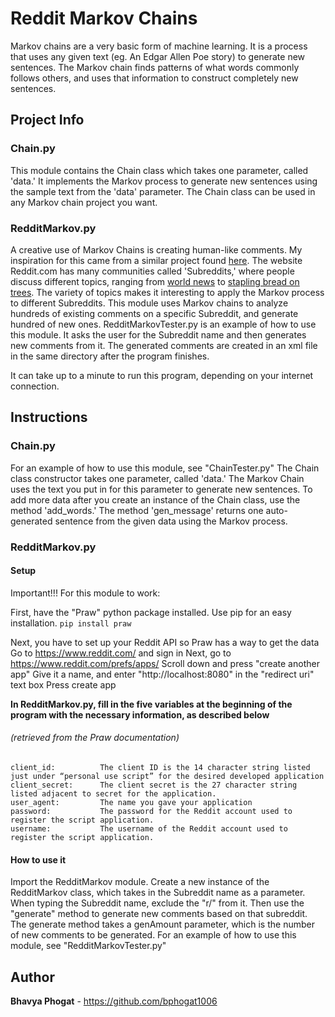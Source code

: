 # Reddit Markov Chains

Markov chains are a very basic form of machine learning. It is a process that uses any given text (eg. An Edgar Allen Poe story) to generate new sentences. The Markov chain finds patterns of what words commonly follows others, and uses that information to construct completely new sentences.

## Project Info

### Chain.py
This module contains the Chain class which takes one parameter, called 'data.' It implements the Markov process to generate new sentences using the sample text from the 'data' parameter. The Chain class can be used in any Markov chain project you want.

### RedditMarkov.py
A creative use of Markov Chains is creating human-like comments. My inspiration for this came from a similar project found [here](https://www.reddit.com/r/SubredditSimulator/comments/3g9ioz/what_is_rsubredditsimulator/). The website Reddit.com has many communities called 'Subreddits,' where people discuss different topics, ranging from [world news](https://www.reddit.com/r/worldnews/) to [stapling bread on trees](https://www.reddit.com/r/BreadStapledToTrees/). The variety of topics makes it interesting to apply the Markov process to different Subreddits. This module uses Markov chains to analyze hundreds of existing comments on a specific Subreddit, and generate hundred of new ones.
RedditMarkovTester.py is an example of how to use this module. It asks the user for the Subreddit name and then generates new comments from it. The generated comments are created in an xml file in the same directory after the program finishes.

It can take up to a minute to run this program, depending on your internet connection.

## Instructions

### Chain.py
For an example of how to use this module, see "ChainTester.py"
The Chain class constructor takes one parameter, called 'data.' The Markov Chain uses the text you put in for this parameter to generate new sentences.
To add more data after you create an instance of the Chain class, use the method 'add_words.'
The method 'gen_message' returns one auto-generated sentence from the given data using the Markov process.

### RedditMarkov.py
#### Setup
Important!!!
For this module to work:

First, have the "Praw" python package installed. Use pip for an easy installation.
`pip install praw`

Next, you have to set up your Reddit API so Praw has a way to get the data
Go to https://www.reddit.com/ and sign in
Next, go to https://www.reddit.com/prefs/apps/
Scroll down and press "create another app"
Give it a name, and enter "http://localhost:8080" in the "redirect uri" text box
Press create app

**In RedditMarkov.py, fill in the five variables at the beginning of the program with the necessary information, as described below**

###### (retrieved from the Praw documentation)
```
client_id:          The client ID is the 14 character string listed just under “personal use script” for the desired developed application
client_secret:      The client secret is the 27 character string listed adjacent to secret for the application.
user_agent:         The name you gave your application
password:           The password for the Reddit account used to register the script application.
username:           The username of the Reddit account used to register the script application.
```

#### How to use it
Import the RedditMarkov module. Create a new instance of the RedditMarkov class, which takes in the Subreddit name as a parameter. When typing the Subreddit name, exclude the "r/" from it. Then use the "generate" method to generate new comments based on that subreddit. The generate method takes a genAmount parameter, which is the number of new comments to be generated.
For an example of how to use this module, see "RedditMarkovTester.py"

## Author

**Bhavya Phogat** - https://github.com/bphogat1006



